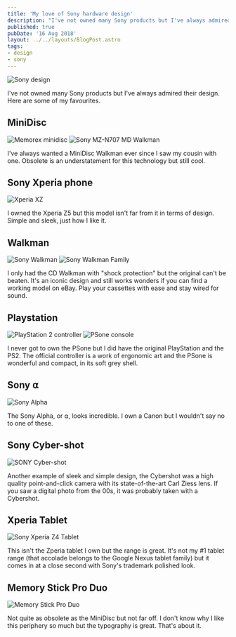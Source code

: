 ```yaml
---
title: 'My love of Sony hardware design'
description: "I've not owned many Sony products but I've always admired their design. Here are some of my favourites."
published: true
pubDate: '16 Aug 2018'
layout: ../../layouts/BlogPost.astro
tags:
- design
- sony
---
```


![Sony design](/images/412A-rqHLqL._AC_SY400_.jpg)

I've not owned many Sony products but I've always admired their design. Here are some of my favourites.

## MiniDisc

![Memorex minidisc](/images/Memorex-minidisc.jpg)
![Sony MZ-N707 MD Walkman](/images/Sony-MZ-N707-MD-Walkman.jpg)

I've always wanted a MiniDisc Walkman ever since I saw my cousin with one. Obsolete is an understatement for this technology but still cool.

## Sony Xperia phone

![Xperia XZ](/images/NTT_docomo_SO-01J_01.jpg)

I owned the Xperia Z5 but this model isn't far from it in terms of design. Simple and sleek, just how I like it.

## Walkman

![Sony Walkman](/images/original_sony_walkman_tps-l2.jpg)
![Sony Walkman Family](/images/SonyWalkmanFamily.jpg)

I only had the CD Walkman with "shock protection" but the original can't be beaten. It's an iconic design and still works wonders if you can find a working model on eBay. Play your cassettes with ease and stay wired for sound.

## Playstation

![PlayStation 2 controller](/images/PlayStation2-DualShock2.jpg)
![PSone console](/images/PSone-Console-Set-NoLCD.jpg)

I never got to own the PSone but I did have the original PlayStation and the PS2. The official controller is a work of ergonomic art and the PSone is wonderful and compact, in its soft grey shell.

## Sony ⍺

![Sony Alpha](/images/Sony_A77.jpg)

The Sony Alpha, or ⍺, looks incredible. I own a Canon but I wouldn't say no to one of these.

## Sony Cyber-shot

![SONY Cyber-shot](/images/SONY_Cyber-shot_DSC_W530.jpg)

Another example of sleek and simple design, the Cybershot was a high quality point-and-click camera with its state-of-the-art Carl Ziess lens. If you saw a digital photo from the 00s, it was probably taken with a Cybershot.

## Xperia Tablet

![Sony Xperia Z4 Tablet](/images/Sony_Xperia_Z4_Tablet_%2817110502756%29.jpg)

This isn't the Zperia tablet I own but the range is great. It's not my #1 tablet range (that accolade belongs to the Google Nexus tablet  family) but it comes in at a close second with Sony's trademark polished look.

## Memory Stick Pro Duo

![Memory Stick Pro Duo](/images/MSst_duo_m2.jpg)

Not quite as obsolete as the MiniDisc but not far off. I don't know why I like this periphery so much but the typography is great. That's about it.
